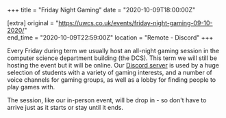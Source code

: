 +++
title = "Friday Night Gaming"
date = "2020-10-09T18:00:00Z"

[extra]
original = "https://uwcs.co.uk/events/friday-night-gaming-09-10-2020/"    
end_time = "2020-10-09T22:59:00Z"
location = "Remote - Discord"
+++

Every Friday during term we usually host an all-night gaming session in the computer science department building (the DCS). This term we will still be hosting the event but it will be online. Our [Discord server](http://discord.uwcs.co.uk/) is used by a huge selection of students with a variety of gaming interests, and a number of voice channels for gaming groups, as well as a lobby for finding people to play games with.  

The session, like our in-person event, will be drop in - so don't have to arrive just as it starts or stay until it ends.

